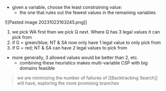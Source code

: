 - given a variable, choose the least constraining value:
	- the one that rules out the fewest values in the remaining variables

![[Pasted image 20231023163245.png]]
1. we pick WA first then we pick Q next. Where Q has 3 legal values it can pick from
2. if G = green/blue; NT & SA now only have 1 legal value to only pick from
3. if G = red; NT & SA can have 2 legal values to pick from

- more generally, 3 allowed values would be better than 2, etc.
	- combining these heuristics makes multi-variable CSP with big domains feasible

>we are minimizing the number of failures of [[Backtracking Search]] will have, exploring the more promising branches